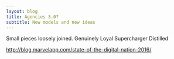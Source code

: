 ```yaml
---
layout: blog
title: Agencies 3.0?
subtitle: New models and new ideas
---
```


Small pieces loosely joined.
Genuinely
Loyal
Supercharger
Distilled

http://blog.marvelapp.com/state-of-the-digital-nation-2016/